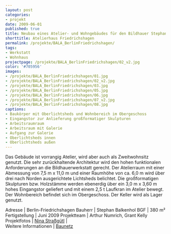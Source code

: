 ```yaml
---
layout: post
categories:
- projekt
date: 2009-06-01
published: true
title: Neubau eines Atelier- und Wohngebäudes für den Bildhauer Stephan Balkenhol in Berlin
shorttitle: Atelierhaus Friedrichshagen
permalink: /projekte/BALA_BerlinFriedrichshagen/
tags: 
- Werkstatt
- Wohnhaus
projectpage: /projekte/BALA_BerlinFriedrichshagen/02_v2.jpg 
color: '#705956'
images:
- /projekte/BALA_BerlinFriedrichshagen/01.jpg
- /projekte/BALA_BerlinFriedrichshagen/02_v2.jpg
- /projekte/BALA_BerlinFriedrichshagen/03.jpg
- /projekte/BALA_BerlinFriedrichshagen/05.jpg
- /projekte/BALA_BerlinFriedrichshagen/06.jpg
- /projekte/BALA_BerlinFriedrichshagen/07_v2.jpg
- /projekte/BALA_BerlinFriedrichshagen/08.jpg
captions:
- Baukörper mit Oberlichtsheds und Wohnbereich im Obergeschoss
- Eingangstor zur Anlieferung großformatiger Skulpturen
- Arbeitsraumraum
- Arbeitsraum mit Galerie 
- Aufgang zur Galerie
- Oberlichtsheds innen
- Oberlichtsheds außen
---
```

Das Gebäude ist vorrangig Atelier, wird aber auch als Zweitwohnsitz genutzt. Die sehr zurückhaltende Architektur wird den hohen funktionalen Anforderungen an die Bildhauerwerkstatt gerecht. Der Atelierraum mit einer Abmessung von 7,5 m x 11,0 m und einer Raumhöhe von ca. 6,0 m wird über drei nach Norden ausgerichtete Lichtsheds belichtet. Die großformatigen Skulpturen bzw. Holzstämme werden ebenerdig über ein 3,0 m x 3,60 m hohes Eingangstor geliefert und mit einem 2,5 t Laufkran im Atelier bewegt. Der Wohnbereich befindet sich im Obergeschoss. Der Keller wird als Lager genutzt.

Adresse			|	Berlin-Friedrichshagen
Bauherr			|	Stephan Balkenhol 
BGF				|	380 m²
Fertigstellung	|	Juni 2009 
Projektteam		|	Arthur Numrich, Grant Kelly 
Projektfotos	|	[Nina Straßgütl](http://www.ninastrg.de/)
                |    
Weitere Informationen    |   [Baunetz](http://www.baunetz.de/meldungen/Meldungen-Atelierhaus_in_Berlin_von_NAK_903445.html)
